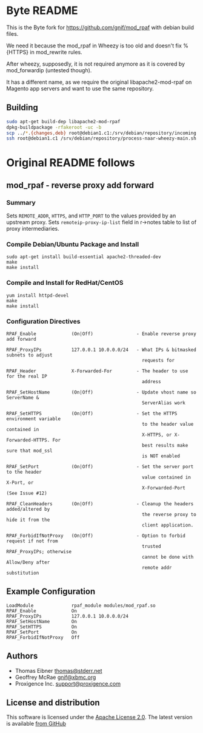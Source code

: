 # Byte README

This is the Byte fork for https://github.com/gnif/mod_rpaf with debian build files.

We need it because the mod_rpaf in Wheezy is too old and doesn't fix %{HTTPS} in mod_rewrite rules.

After wheezy, supposedly, it is not required anymore as it is covered by mod_forwardip (untested though). 

It has a different name, as we require the original libapache2-mod-rpaf on Magento app servers and want to use the same repository.

## Building

```bash
sudo apt-get build-dep libapache2-mod-rpaf
dpkg-buildpackage -rfakeroot -uc -b
scp ../*.{changes,deb} root@debian1.c1:/srv/debian/repository/incoming
ssh root@debian1.c1 /srv/debian/repository/process-naar-wheezy-main.sh


```

# Original README follows

## mod_rpaf - reverse proxy add forward

### Summary

Sets `REMOTE_ADDR`, `HTTPS`, and `HTTP_PORT` to the values provided by an upstream proxy.
Sets `remoteip-proxy-ip-list` field in r->notes table to list of proxy intermediaries.


### Compile Debian/Ubuntu Package and Install

    sudo apt-get install build-essential apache2-threaded-dev
    make
    make install   

### Compile and Install for RedHat/CentOS

    yum install httpd-devel
    make
    make install

### Configuration Directives

    RPAF_Enable             (On|Off)                - Enable reverse proxy add forward

    RPAF_ProxyIPs           127.0.0.1 10.0.0.0/24   - What IPs & bitmasked subnets to adjust
                                                      requests for

    RPAF_Header             X-Forwarded-For         - The header to use for the real IP 
                                                      address

    RPAF_SetHostName        (On|Off)                - Update vhost name so ServerName &
                                                      ServerAlias work

    RPAF_SetHTTPS           (On|Off)                - Set the HTTPS environment variable
                                                      to the header value contained in
                                                      X-HTTPS, or X-Forwarded-HTTPS. For
                                                      best results make sure that mod_ssl
                                                      is NOT enabled

    RPAF_SetPort            (On|Off)                - Set the server port to the header
                                                      value contained in X-Port, or
                                                      X-Forwarded-Port (See Issue #12)

    RPAF_CleanHeaders       (On|Off)                - Cleanup the headers added/altered by
                                                      the reverse proxy to hide it from the
                                                      client application.

    RPAF_ForbidIfNotProxy   (On|Off)                - Option to forbid request if not from
                                                      trusted RPAF_ProxyIPs; otherwise
                                                      cannot be done with Allow/Deny after
                                                      remote addr substitution
                                                      

## Example Configuration

    LoadModule              rpaf_module modules/mod_rpaf.so
    RPAF_Enable             On
    RPAF_ProxyIPs           127.0.0.1 10.0.0.0/24
    RPAF_SetHostName        On
    RPAF_SetHTTPS           On
    RPAF_SetPort            On
    RPAF_ForbidIfNotProxy   Off

## Authors

* Thomas Eibner <thomas@stderr.net>
* Geoffrey McRae <gnif@xbmc.org>
* Proxigence Inc. <support@proxigence.com>

## License and distribution

This software is licensed under the [Apache License 2.0](http://www.apache.org/licenses/LICENSE-2.0). The
latest version is available [from GitHub](http://github.com/gnif/mod_rpaf)
